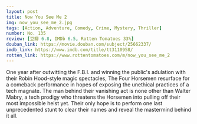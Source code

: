 ```yaml
---
layout: post 
title: Now You See Me 2
img: now_you_see_me_2.jpg
tags: [Action, Adventure, Comedy, Crime, Mystery, Thriller]
number: No. 135
review: [豆瓣 6.8, IMDb 6.5, Rotten Tomatoes 33%]
douban_link: https://movie.douban.com/subject/25662337/
imdb_link: https://www.imdb.com/title/tt3110958/
rotten_link: https://www.rottentomatoes.com/m/now_you_see_me_2
---
```


One year after outwitting the F.B.I. and winning the public's adulation with their Robin Hood-style magic spectacles, The Four Horsemen resurface for a comeback performance in hopes of exposing the unethical practices of a tech magnate. The man behind their vanishing act is none other than Walter Mabry, a tech prodigy who threatens the Horsemen into pulling off their most impossible heist yet. Their only hope is to perform one last unprecedented stunt to clear their names and reveal the mastermind behind it all.